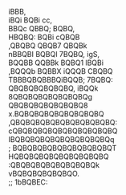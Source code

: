 iBBB,         
     iBQi      BQBi       cc,       
     BBQc      QBBQ;     BQBQ,      
     HBQBQ:    BQBi      cQBQB      
    ,QBQBQ    QBQB7     QBQBk      
    nBBQBI    BQBQI    7BQBQ,   igS,  
     BQQBB    QQBBk    BQBQ1    lBQBi  
    ,BQQQb    BQBBX    iQQQB    CBQBQ  
      TBBBQBQBBBQiBQQB;  7BQBQ:     
          QBQBQBQBQBQBQ, iBQQk      
          8QBQBQBQBQBQBQBQg       
          QBQBQBQBQBQBQBQ8       
        x.BQBQBQBQBQBQBQBQBQ       
      ,QBQBQBQBQBQBQBQBQBQBQ:     
     cQBQBQBQBQBQBQBQBQBQBQ      
    IBQBQBQBQBQBQBQBQBQBQq       
   ; BQBQBQBQBQBQBQBQBQBQT      
    HQBQBQBQBQBQBQBQBQBQ       
    :QBQBQBQBQBQBQBQBQk       
    vBQBQBQBQBQBQO.       
   ;; 1bBQBEC:
